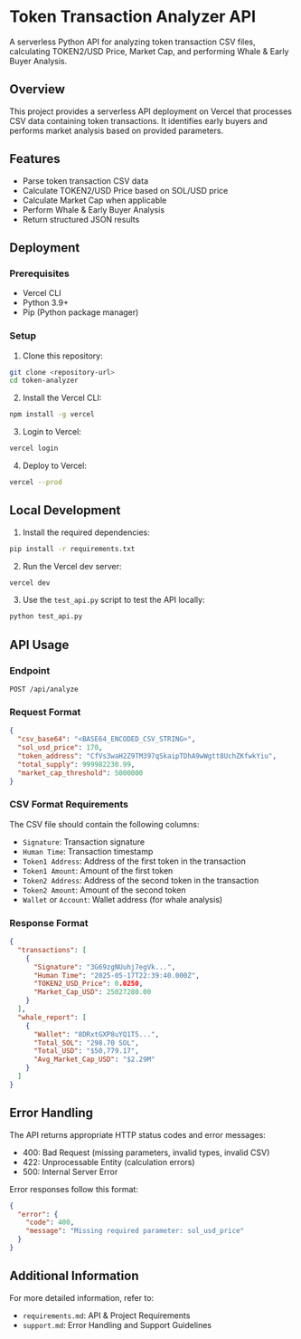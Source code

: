 # Token Transaction Analyzer API

A serverless Python API for analyzing token transaction CSV files, calculating TOKEN2/USD Price, Market Cap, and performing Whale & Early Buyer Analysis.

## Overview

This project provides a serverless API deployment on Vercel that processes CSV data containing token transactions. It identifies early buyers and performs market analysis based on provided parameters.

## Features

- Parse token transaction CSV data
- Calculate TOKEN2/USD Price based on SOL/USD price
- Calculate Market Cap when applicable
- Perform Whale & Early Buyer Analysis
- Return structured JSON results

## Deployment

### Prerequisites

- Vercel CLI
- Python 3.9+
- Pip (Python package manager)

### Setup

1. Clone this repository:
```bash
git clone <repository-url>
cd token-analyzer
```

2. Install the Vercel CLI:
```bash
npm install -g vercel
```

3. Login to Vercel:
```bash
vercel login
```

4. Deploy to Vercel:
```bash
vercel --prod
```

## Local Development

1. Install the required dependencies:
```bash
pip install -r requirements.txt
```

2. Run the Vercel dev server:
```bash
vercel dev
```

3. Use the `test_api.py` script to test the API locally:
```bash
python test_api.py
```

## API Usage

### Endpoint

```
POST /api/analyze
```

### Request Format

```json
{
  "csv_base64": "<BASE64_ENCODED_CSV_STRING>",
  "sol_usd_price": 170,
  "token_address": "CfVs3waH2Z9TM397qSkaipTDhA9wWgtt8UchZKfwkYiu",
  "total_supply": 999982230.99,
  "market_cap_threshold": 5000000
}
```

### CSV Format Requirements

The CSV file should contain the following columns:
- `Signature`: Transaction signature
- `Human Time`: Transaction timestamp
- `Token1 Address`: Address of the first token in the transaction
- `Token1 Amount`: Amount of the first token
- `Token2 Address`: Address of the second token in the transaction
- `Token2 Amount`: Amount of the second token
- `Wallet` or `Account`: Wallet address (for whale analysis)

### Response Format

```json
{
  "transactions": [
    {
      "Signature": "3G69zgNUuhj7egVk...",
      "Human Time": "2025-05-17T22:39:40.000Z",
      "TOKEN2_USD_Price": 0.0250,
      "Market_Cap_USD": 25027280.00
    }
  ],
  "whale_report": [
    {
      "Wallet": "8DRxtGXP8uYQ1T5...",
      "Total_SOL": "298.70 SOL",
      "Total_USD": "$50,779.17",
      "Avg_Market_Cap_USD": "$2.29M"
    }
  ]
}
```

## Error Handling

The API returns appropriate HTTP status codes and error messages:

- 400: Bad Request (missing parameters, invalid types, invalid CSV)
- 422: Unprocessable Entity (calculation errors)
- 500: Internal Server Error

Error responses follow this format:
```json
{
  "error": {
    "code": 400,
    "message": "Missing required parameter: sol_usd_price"
  }
}
```

## Additional Information

For more detailed information, refer to:
- `requirements.md`: API & Project Requirements
- `support.md`: Error Handling and Support Guidelines
